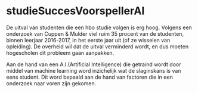 # studieSuccesVoorspellerAI
De uitval van studenten die een hbo studie volgen is erg hoog. Volgens een onderzoek van Cuppen & Mulder viel ruim 35 procent van de studenten, binnen leerjaar 2016-2017, in het eerste jaar uit (of ze wisselen van opleiding). De overheid wil dat de uitval verminderd wordt, en dus moeten hogescholen dit probleem gaan aanpakken.

Aan de hand van een A.I.(Artificial Intelligence) die getraind wordt door middel van machine learning word inzichelijk wat de slaginskans is van eens student. Dit word bepaald aan de hand van factoren die in een onderzoek naar voren zijn gekomen.


